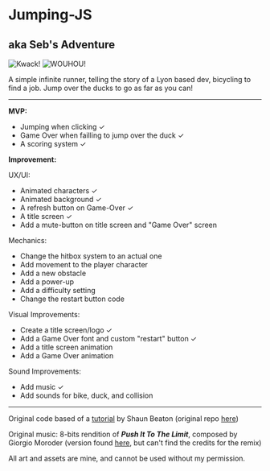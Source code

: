# Jumping-JS 
## aka Seb's Adventure
![Kwack!](https://i.imgur.com/GP8HGm8.gif) ![WOUHOU!](https://i.imgur.com/2GzErVe.gif)

A simple infinite runner, telling the story of a Lyon based dev, bicycling to find a job. Jump over the ducks to go as far as you can!
***

**MVP:**
* Jumping when clicking ✓
* Game Over when failling to jump over the duck ✓
* A scoring system ✓

**Improvement:**

UX/UI:

* Animated characters ✓
* Animated background ✓
* A refresh button on Game-Over ✓
* A title screen ✓
* Add a mute-button on title screen and "Game Over" screen

Mechanics:

* Change the hitbox system to an actual one
* Add movement to the player character
* Add a new obstacle
* Add a power-up
* Add a difficulty setting
* Change the restart button code

Visual Improvements:

* Create a title screen/logo ✓
* Add a Game Over font and custom "restart" button ✓
* Add a title screen animation
* Add a Game Over animation

Sound Improvements:

* Add music ✓
* Add sounds for bike, duck, and collision


***

Original code based of a [tutorial](https://www.youtube.com/c/KnifeCircus) by Shaun Beaton (original repo [here](https://github.com/Beat0154/easiest-game-ever))

Original music: 8-bits rendition of ***Push It To The Limit***, composed by Giorgio Moroder (version found [here](https://www.youtube.com/watch?v=PMewaU8ugzU), but can't find the credits for the remix)

All art and assets are mine, and cannot be used without my permission.


